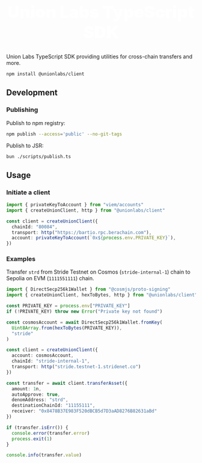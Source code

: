 <h1 align="center" style="font-size: 2.75rem; font-weight: 900; color: white;">Union Labs TypeScript SDK</h1>

Union Labs TypeScript SDK providing utilities for cross-chain transfers and more.

```sh
npm install @unionlabs/client
```

## Development

### Publishing

Publish to npm registry:

```sh
npm publish --access='public' --no-git-tags
```

Publish to JSR:

```sh
bun ./scripts/publish.ts
```

## Usage

### Initiate a client

```ts
import { privateKeyToAccount } from "viem/accounts"
import { createUnionClient, http } from "@unionlabs/client"

const client = createUnionClient({
  chainId: "80084",
  transport: http("https://bartio.rpc.berachain.com"),
  account: privateKeyToAccount(`0x${process.env.PRIVATE_KEY}`),
})
```

### Examples

Transfer `strd` from Stride Testnet on Cosmos (`stride-internal-1`) chain to Sepolia on EVM (`1111551111`) chain.

```ts
import { DirectSecp256k1Wallet } from "@cosmjs/proto-signing"
import { createUnionClient, hexToBytes, http } from "@unionlabs/client"

const PRIVATE_KEY = process.env["PRIVATE_KEY"]
if (!PRIVATE_KEY) throw new Error("Private key not found")

const cosmosAccount = await DirectSecp256k1Wallet.fromKey(
  Uint8Array.from(hexToBytes(PRIVATE_KEY)),
  "stride"
)

const client = createUnionClient({
  account: cosmosAccount,
  chainId: "stride-internal-1",
  transport: http("stride.testnet-1.stridenet.co")
})

const transfer = await client.transferAsset({
  amount: 1n,
  autoApprove: true,
  denomAddress: "strd",
  destinationChainId: "11155111",
  receiver: "0x8478B37E983F520dBCB5d7D3aAD8276B82631aBd"
})

if (transfer.isErr()) {
  console.error(transfer.error)
  process.exit(1)
}

console.info(transfer.value)
```

